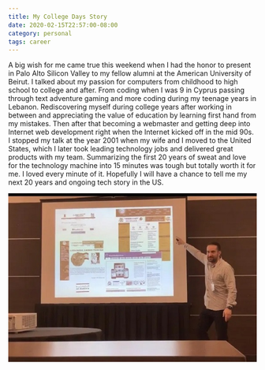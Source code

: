 ```yaml
---
title: My College Days Story
date: 2020-02-15T22:57:00-08:00
category: personal 
tags: career 
---
```

A big wish for me came true this weekend when I had the honor to present in Palo Alto Silicon Valley to my fellow alumni at the American University of Beirut. I talked about my passion for computers from childhood to high school to college and after. From coding when I was 9 in Cyprus passing through text adventure gaming and more coding during my teenage years in Lebanon. Rediscovering myself during college years after working in between and appreciating the value of education by learning first hand from my mistakes. Then after that becoming a webmaster and getting deep into Internet web development right when the Internet kicked off in the mid 90s. I stopped my talk at the year 2001 when my wife and I moved to the United States, which I later took leading technology jobs and delivered great products with my team. Summarizing the first 20 years of sweat and love for the technology machine into 15 minutes was tough but totally worth it for me. I loved every minute of it. Hopefully I will have a chance to tell me my next 20 years and ongoing tech story in the US.

![image1](/assets/images/events/img_0008.jpg)
